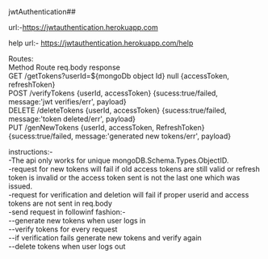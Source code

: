 jwtAuthentication##

url:-https://jwtauthentication.herokuapp.com

help url:- https://jwtauthentication.herokuapp.com/help

Routes:\
 Method     Route                                    req.body                              response\
 GET        /getTokens?userId=${mongoDb object Id}   null                                  {accessToken, refreshToken}\
 POST       /verifyTokens                            {userId, accessToken}                 {sucess:true/failed, message:'jwt verifies/err', payload}\
 DELETE     /deleteTokens                            {userId, accessToken}                 {sucess:true/failed, message:'token deleted/err', payload}\
 PUT        /genNewTokens                            {userId, accessToken, RefreshToken}   {sucess:true/failed, message:'generated new tokens/err', payload}

instructions:-\
 -The api only works for unique mongoDB.Schema.Types.ObjectID.\
 -request for new tokens will fail if old access tokens are still valid or refresh token is invalid or the access token sent is not the last one which was issued.\
 -request for verification and deletion will fail if proper userid and access tokens are not sent in req.body\
 -send request in followinf fashion:-\
       --generate new tokens when user logs in\
       --verify tokens for every request\
       --if verification fails generate new tokens and verify again\
       --delete tokens when user logs out
